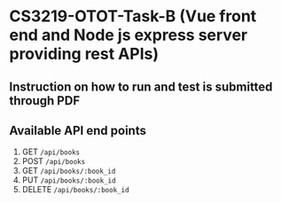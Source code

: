 # CS3219-OTOT-Task-B (Vue front end and Node js express server providing rest APIs)

## Instruction on how to run and test is submitted through PDF

## Available API end points

1. GET `/api/books`
2. POST `/api/books`
3. GET `/api/books/:book_id`
4. PUT `/api/books/:book_id`
5. DELETE `/api/books/:book_id`
